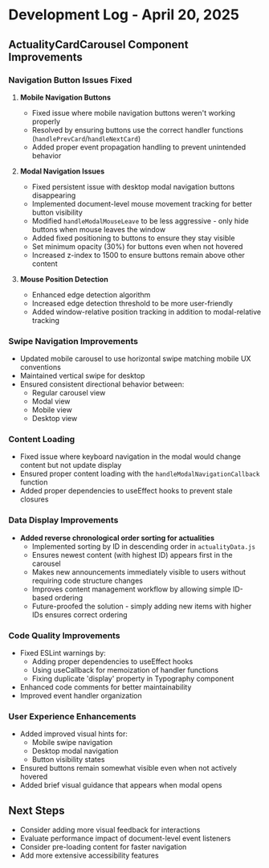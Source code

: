 # Development Log - April 20, 2025

## ActualityCardCarousel Component Improvements

### Navigation Button Issues Fixed

1. **Mobile Navigation Buttons**
   - Fixed issue where mobile navigation buttons weren't working properly
   - Resolved by ensuring buttons use the correct handler functions (`handlePrevCard`/`handleNextCard`)
   - Added proper event propagation handling to prevent unintended behavior

2. **Modal Navigation Issues**
   - Fixed persistent issue with desktop modal navigation buttons disappearing
   - Implemented document-level mouse movement tracking for better button visibility
   - Modified `handleModalMouseLeave` to be less aggressive - only hide buttons when mouse leaves the window
   - Added fixed positioning to buttons to ensure they stay visible
   - Set minimum opacity (30%) for buttons even when not hovered
   - Increased z-index to 1500 to ensure buttons remain above other content

3. **Mouse Position Detection**
   - Enhanced edge detection algorithm
   - Increased edge detection threshold to be more user-friendly
   - Added window-relative position tracking in addition to modal-relative tracking

### Swipe Navigation Improvements

- Updated mobile carousel to use horizontal swipe matching mobile UX conventions
- Maintained vertical swipe for desktop
- Ensured consistent directional behavior between:
  - Regular carousel view
  - Modal view
  - Mobile view
  - Desktop view

### Content Loading

- Fixed issue where keyboard navigation in the modal would change content but not update display
- Ensured proper content loading with the `handleModalNavigationCallback` function
- Added proper dependencies to useEffect hooks to prevent stale closures

### Data Display Improvements

- **Added reverse chronological order sorting for actualities**
  - Implemented sorting by ID in descending order in `actualityData.js`
  - Ensures newest content (with highest ID) appears first in the carousel
  - Makes new announcements immediately visible to users without requiring code structure changes
  - Improves content management workflow by allowing simple ID-based ordering
  - Future-proofed the solution - simply adding new items with higher IDs ensures correct ordering

### Code Quality Improvements

- Fixed ESLint warnings by:
  - Adding proper dependencies to useEffect hooks
  - Using useCallback for memoization of handler functions
  - Fixing duplicate 'display' property in Typography component
- Enhanced code comments for better maintainability
- Improved event handler organization

### User Experience Enhancements

- Added improved visual hints for:
  - Mobile swipe navigation
  - Desktop modal navigation
  - Button visibility states
- Ensured buttons remain somewhat visible even when not actively hovered
- Added brief visual guidance that appears when modal opens

## Next Steps

- Consider adding more visual feedback for interactions
- Evaluate performance impact of document-level event listeners
- Consider pre-loading content for faster navigation
- Add more extensive accessibility features